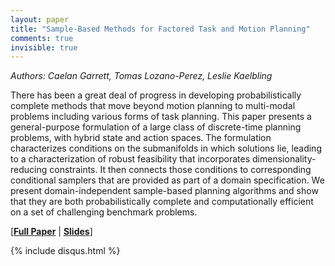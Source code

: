 ```yaml
---
layout: paper
title: "Sample-Based Methods for Factored Task and Motion Planning"
comments: true
invisible: true
---
```


<p class="text-left"><i>Authors: Caelan Garrett, Tomas Lozano-Perez, Leslie Kaelbling</i></p>

There has been a great deal of progress in developing probabilistically complete methods that move beyond motion planning to multi-modal problems including various forms of task planning. This paper presents a general-purpose formulation of a large class of discrete-time planning problems, with hybrid state and action spaces. The formulation characterizes conditions on the submanifolds in which solutions lie, leading to a characterization of robust feasibility that incorporates dimensionality-reducing constraints. It then connects those conditions to corresponding conditional samplers that are provided as part of a domain specification. We present domain-independent sample-based planning algorithms and show that they are both probabilistically complete and computationally efficient on a set of challenging benchmark problems.

[<b><a href="/static/papers/64.pdf">Full Paper</a></b> \| <b><a href="/static/slides/64.mp4">Slides</a></b>]

{% include disqus.html %}